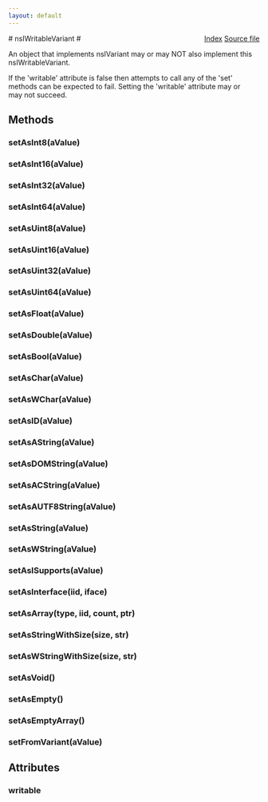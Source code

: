 ```yaml
---
layout: default
---
```

<div class='links' style='float:right'><a href="../index.html">Index</a>
<a href="http://dxr.mozilla.org/mozilla-central/source/xpcom/ds/nsIVariant.idl">Source file</a>
</div>
# nsIWritableVariant #
  
An object that implements nsIVariant may or may NOT also implement this  
nsIWritableVariant.  
  
If the 'writable' attribute is false then attempts to call any of the 'set'  
methods can be expected to fail. Setting the 'writable' attribute may or  
may not succeed.  
  
  

## Methods ##

### setAsInt8(aValue) ###

### setAsInt16(aValue) ###

### setAsInt32(aValue) ###

### setAsInt64(aValue) ###

### setAsUint8(aValue) ###

### setAsUint16(aValue) ###

### setAsUint32(aValue) ###

### setAsUint64(aValue) ###

### setAsFloat(aValue) ###

### setAsDouble(aValue) ###

### setAsBool(aValue) ###

### setAsChar(aValue) ###

### setAsWChar(aValue) ###

### setAsID(aValue) ###

### setAsAString(aValue) ###

### setAsDOMString(aValue) ###

### setAsACString(aValue) ###

### setAsAUTF8String(aValue) ###

### setAsString(aValue) ###

### setAsWString(aValue) ###

### setAsISupports(aValue) ###

### setAsInterface(iid, iface) ###

### setAsArray(type, iid, count, ptr) ###

### setAsStringWithSize(size, str) ###

### setAsWStringWithSize(size, str) ###

### setAsVoid() ###

### setAsEmpty() ###

### setAsEmptyArray() ###

### setFromVariant(aValue) ###

## Attributes ##

### writable ###
